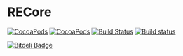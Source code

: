 # RECore

[![CocoaPods](https://img.shields.io/cocoapods/p/RECore.svg?style=flat)](https://cocoapods.org/pods/RECore)
[![CocoaPods](https://img.shields.io/cocoapods/v/RECore.svg?style=flat)](https://cocoapods.org/pods/RECore)
[![Build Status](https://travis-ci.org/OlehKulykov/RECore.svg)](https://travis-ci.org/OlehKulykov/RECore)
[![Build status](https://ci.appveyor.com/api/projects/status/ng736pqrsb6ypo6t?svg=true)](https://ci.appveyor.com/project/OlehKulykov/recore)


[![Bitdeli Badge](https://d2weczhvl823v0.cloudfront.net/OlehKulykov/recore/trend.png)](https://bitdeli.com/free "Bitdeli Badge")
